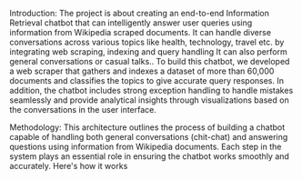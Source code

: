 Introduction:
The project is about creating an end-to-end Information Retrieval chatbot that can intelligently
answer user queries using information from Wikipedia scraped documents. It can handle diverse
conversations across various topics like health, technology, travel etc. by integrating web
scraping, indexing and query handling It can also perform general conversations or casual talks..
To build this chatbot, we developed a web scraper that gathers and indexes a dataset of more than
60,000 documents and classifies the topics to give accurate query responses. In addition, the
chatbot includes strong exception handling to handle mistakes seamlessly and provide analytical
insights through visualizations based on the conversations in the user interface.

Methodology:
This architecture outlines the process of building a chatbot capable of handling both general
conversations (chit-chat) and answering questions using information from Wikipedia documents.
Each step in the system plays an essential role in ensuring the chatbot works smoothly and
accurately. Here's how it works
